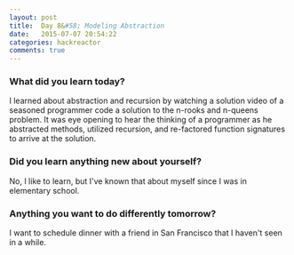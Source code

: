```yaml
---
layout: post
title:  Day 8&#58; Modeling Abstraction
date:   2015-07-07 20:54:22
categories: hackreactor
comments: true
---
```


### What did you learn today?

I learned about abstraction and recursion by watching a solution video of a seasoned programmer code a solution to the n-rooks and n-queens problem. It was eye opening to hear the thinking of a programmer as he abstracted methods, utilized recursion, and re-factored function signatures to arrive at the solution.

### Did you learn anything new about yourself?

No, I like to learn, but I've known that about myself since I was in elementary school.

### Anything you want to do differently tomorrow?

I want to schedule dinner with a friend in San Francisco that I haven't seen in a while.
